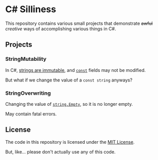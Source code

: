 # C# Silliness

This repository contains various small projects that demonstrate ~~awful~~ *creative* ways of accomplishing various things in C#.

## Projects

### StringMutability

In C#, [strings are immutable](https://learn.microsoft.com/en-us/dotnet/csharp/programming-guide/strings/#immutability-of-strings), and [`const`](https://learn.microsoft.com/en-us/dotnet/csharp/language-reference/keywords/const) fields may not be modified.

But what if we change the value of a `const string` anyways?

### StringOverwriting

Changing the value of [`string.Empty`](https://learn.microsoft.com/en-us/dotnet/api/system.string.empty), so it is no longer empty.

May contain fatal errors.

## License

The code in this repository is licensed under the [MIT License](./LICENSE).

But, like... please don't actually use any of this code.
